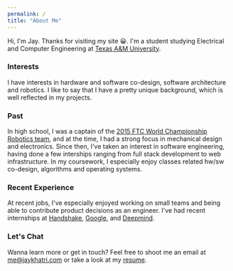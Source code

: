 ```yaml
---
permalink: /
title: "About Me"
---
```


Hi, I'm Jay. Thanks for visiting my site 😀. I'm a student studying Electrical and Computer Engineering at [Texas A&M University](https://tamu.edu). 
### Interests
 I have interests in hardware and software co-design, software architecture and robotics. I like to say that I have a pretty unique background, which is well reflected in my projects.
 
### Past
In high school, I was a captain of the [2015 FTC World Championship Robotics team](https://www.theledger.com/article/LK/20140313/News/608076751/LL/), and at the time, I had a strong focus in mechanical design and electronics. Since then, I've taken an interest in software engineering, having done a few interships ranging from full stack development to web infrastructure. In my coursework, I especially enjoy classes related hw/sw co-design, algorithms and operating systems.

### Recent Experience
At recent jobs, I've especially enjoyed working on small teams and being able to contribute product decisions as an engineer. I've had recent internships at [Handshake](http://joinhandshake.com), [Google](https://cloud.google.com/), and [Deepmind](https://deepmind.com/).

### Let's Chat
Wanna learn more or get in touch? Feel free to shoot me an email at [me@jaykhatri.com](me@jaykhatri.com) or take a look at my [resume](https://docs.google.com/document/d/1auC-QsBX7Dm-Xrk02X43XvjapgcOH0rUAUeJDlRNHb8/edit?usp=sharing).
